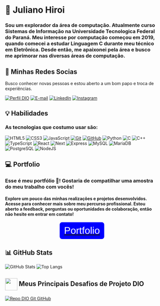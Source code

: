 # 🚀 Juliano Hiroi

### Sou um explorador da área de computação. Atualmente curso Sistemas de Informação na Universidade Tecnologica Federal do Paraná. Meu interesse por computação começou em 2019, quando comecei a estudar Linguagem C durante meu técnico em Eletrônica. Desde então, me apaixonei pela área e busco me aprimorar nas diversas áreas de computação.

## 📱 Minhas Redes Socias

Busco conhecer novas pessoas e estou aberto a um bom papo e troca de experiências.

[![Perfil DIO](https://img.shields.io/badge/-Meu%20Perfil%20na%20DIO-30A3DC?style=for-the-badge)](https://web.dio.me/users/julianohiroi)
[![E-mail](https://img.shields.io/badge/-Email-000?style=for-the-badge&logo=microsoft-outlook&logoColor=E94D5F)](mailto:julianohiroi@gmail.com)
[![LinkedIn](https://img.shields.io/badge/-LinkedIn-000?style=for-the-badge&logo=linkedin&logoColor=30A3DC)](https://www.linkedin.com/in/juliano-tesser-3027a3256/)
[![Instagram](https://img.shields.io/badge/-Instagram-%23E4405F?style=for-the-badge&logo=instagram&logoColor=white)](https://www.instagram.com/julianohiroi/)

## 💡 Habilidades

### As tecnologias que costumo usar são:

![HTML5](https://img.shields.io/badge/HTML-000?style=for-the-badge&logo=html5&logoColor=30A3DC)
![CSS3](https://img.shields.io/badge/CSS3-000?style=for-the-badge&logo=css3&logoColor=E94D5F)
![JavaScript](https://img.shields.io/badge/JavaScript-000?style=for-the-badge&logo=javascript&logoColor=30A3DC)
[![Git](https://img.shields.io/badge/Git-000?style=for-the-badge&logo=git&logoColor=E94D5F)](https://git-scm.com/doc)
[![GitHub](https://img.shields.io/badge/GitHub-000?style=for-the-badge&logo=github&logoColor=30A3DC)](https://docs.github.com/)
![Python](https://img.shields.io/badge/python-3670A0?style=for-the-badge&logo=python&logoColor=ffdd54)
![C](https://img.shields.io/badge/C-00599C?style=for-the-badge&logo=c&logoColor=white)
![C++](https://img.shields.io/badge/C%2B%2B-00599C?style=for-the-badge&logo=c%2B%2B&logoColor=white)
![TypeScript](https://img.shields.io/badge/TypeScript-007ACC?style=for-the-badge&logo=typescript&logoColor=white)
![React](https://img.shields.io/badge/React-20232A?style=for-the-badge&logo=react&logoColor=61DAFB)
![Next](https://img.shields.io/badge/Next-black?style=for-the-badge&logo=next.js&logoColor=white)
![Express](https://img.shields.io/badge/express.js-%23404d59.svg?style=for-the-badge&logo=express&logoColor=%2361DAFB)
![MySQL](https://img.shields.io/badge/MySQL-00000F?style=for-the-badge&logo=mysql&logoColor=white)
![MariaDB](https://img.shields.io/badge/MariaDB-003545?style=for-the-badge&logo=mariadb&logoColor=white)
![PostgreSQL](https://img.shields.io/badge/PostgreSQL-000?style=for-the-badge&logo=postgresql)
![NodeJS](https://img.shields.io/badge/node.js-6DA55F?style=for-the-badge&logo=node.js&logoColor=white)

## 💻 Portfolio

### Esse é meu portfólio 🚀! Gostaria de compatilhar uma amostra do meu trabalho com vocês!

#### Explore um pouco das minhas realizações e projetos desenvolvidos. Acesse para conhecer mais sobre meu percurso profissional. Estou aberto a feedback, perguntas ou oportunidades de colaboração, então não hesite em entrar em contato!

<a href="https://julianohiroi.software/" style="display: flex; align-items: center; justify-content: center ">
      <button style="text-align: center; font-size: 32px; background-color: blue; color: white; border: 8px solid blue; border-radius: 8px; cursor: pointer">Portfolio</button>
</a>

## 📊 GitHub Stats

![GitHub Stats](https://github-readme-stats.vercel.app/api?username=JulianoHiroi&theme=transparent&bg_color=000&border_color=30A3DC&show_icons=true&icon_color=#0000FF&title_color=E94D5F&text_color=FFF)
![Top Langs](https://github-readme-stats-git-masterrstaa-rickstaa.vercel.app/api/top-langs/?username=JulianoHiroi&bg_color=000&border_color=30A3DC&title_color=6495ED&text_color=FFF)

## <img align="center" width="40px" src="https://hermes.digitalinnovation.one/assets/diome/logo-minimized.png"> Meus Principais Desafios de Projeto DIO

[![Repo DIO Git GitHub](https://github-readme-stats.vercel.app/api/pin/?username=JulianoHiroi&repo=dio-lab-open-source&bg_color=000&border_color=30A3DC&show_icons=true&icon_color=30A3DC&title_color=E94D5F&text_color=FFF)](https://github.com/elidianaandrade/dio-lab-open-source)
